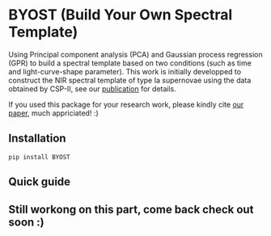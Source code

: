 # BYOST (Build Your Own Spectral Template)

Using Principal component analysis (PCA) and Gaussian process regression (GPR) to build a spectral template based on two conditions (such as time and light-curve-shape parameter). 
This work is initially developped to construct the NIR spectral template of type Ia supernovae using the data obtained by CSP-II, see our [publication](https://arxiv.org/abs/2211.05998) for details. 

If you used this package for your research work, please kindly cite [our paper](https://arxiv.org/abs/2211.05998), much appriciated! :)

## Installation
```
pip install BYOST
```

## Quick guide

## Still workong on this part, come back check out soon :)
